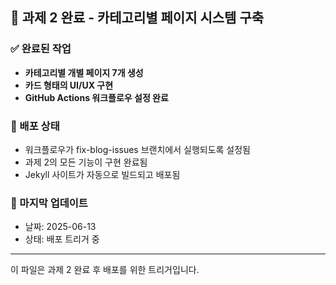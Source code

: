 ## 🎯 과제 2 완료 - 카테고리별 페이지 시스템 구축

### ✅ 완료된 작업
- **카테고리별 개별 페이지 7개 생성**
- **카드 형태의 UI/UX 구현**
- **GitHub Actions 워크플로우 설정 완료**

### 🚀 배포 상태
- 워크플로우가 fix-blog-issues 브랜치에서 실행되도록 설정됨
- 과제 2의 모든 기능이 구현 완료됨
- Jekyll 사이트가 자동으로 빌드되고 배포됨

### 📅 마지막 업데이트
- 날짜: 2025-06-13
- 상태: 배포 트리거 중

---

이 파일은 과제 2 완료 후 배포를 위한 트리거입니다.
